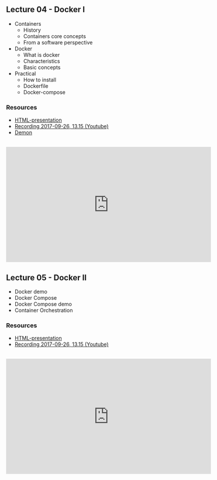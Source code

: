 ## Lecture 04 - Docker I
* Containers
    * History
    * Containers core concepts
    * From a software perspective
* Docker
  * What is docker
  * Characteristics
  * Basic concepts
* Practical
  * How to install
  * Dockerfile
  * Docker-compose

### Resources
- [HTML-presentation](https://cdn.rawgit.com/1dv032/syllabus/master/lectures/part_2/01_docker_I/index.html#/)
- [Recording 2017-09-26, 13.15 (Youtube)](https://youtu.be/L3mxvpkZBEY?t=14m57s&list=PLSWJPPj5sKmpSllVlpyGh-eepqrQVnjJo)
- [Demon](https://github.com/1dv032/syllabus/tree/master/lectures/part_2/01_docker_I/resources)
<br />
<iframe width="560" height="315" src="https://www.youtube.com/embed/L3mxvpkZBEY?t=14m57s&list=PLSWJPPj5sKmpSllVlpyGh-eepqrQVnjJo" frameborder="0" allowfullscreen></iframe>

## Lecture 05 - Docker II
* Docker demo
* Docker Compose
* Docker Compose demo
* Container Orchestration

### Resources
- [HTML-presentation](https://cdn.rawgit.com/1dv032/syllabus/master/lectures/part_2/02_docker_II/index.html#/)
- [Recording 2017-09-26, 13.15 (Youtube)](https://youtu.be/maRMtVeEO0k?t=15m22s&list=PLSWJPPj5sKmpSllVlpyGh-eepqrQVnjJo)

<br />
<iframe width="560" height="315" src="https://www.youtube.com/embed/maRMtVeEO0k?t=15m22s&list=PLSWJPPj5sKmpSllVlpyGh-eepqrQVnjJo" frameborder="0" allowfullscreen></iframe>



<!--
## Guest Lecture - Monitoring
- [Recording](https://youtu.be/3OTbT1lqk0?list=PLSWJPPj5sKmoIfX9qeb1QbA1a2a0haSsl) 2016-08-30, 13.15 (Youtube)
<iframe width="853" height="480" src="https://www.youtube.com/embed/13OTbT1lqk0?list=PLSWJPPj5sKmoIfX9qeb1QbA1a2a0haSsl" frameborder="0" allowfullscreen></iframe>
-->